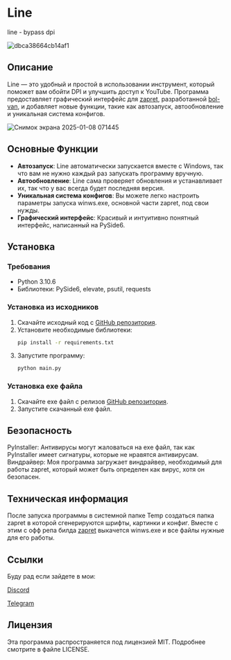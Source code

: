# Line
line - bypass dpi

![dbca38664cb14af1](https://github.com/user-attachments/assets/04fecf40-67cc-49b4-b15d-1c09b51e3f81)

## Описание

Line — это удобный и простой в использовании инструмент, который поможет вам обойти DPI и улучшить доступ к YouTube. Программа предоставляет графический интерфейс для [zapret](https://github.com/bol-van/zapret), разработанной [bol-van](https://github.com/bol-van), и добавляет новые функции, такие как автозапуск, автообновление и уникальная система конфигов.

![Снимок экрана 2025-01-08 071445](https://github.com/user-attachments/assets/33292e6d-e330-49eb-a404-4c2f3134580b)

## Основные Функции

- **Автозапуск**: Line автоматически запускается вместе с Windows, так что вам не нужно каждый раз запускать программу вручную.
- **Автообновление**: Line сама проверяет обновления и устанавливает их, так что у вас всегда будет последняя версия.
- **Уникальная система конфигов**: Вы можете легко настроить параметры запуска winws.exe, основной части zapret, под свои нужды.
- **Графический интерфейс**: Красивый и интуитивно понятный интерфейс, написанный на PySide6.

## Установка

### Требования
- Python 3.10.6
- Библиотеки: PySide6, elevate, psutil, requests

### Установка из исходников

1. Скачайте исходный код с [GitHub репозитория](#).
2. Установите необходимые библиотеки:
   ```bash
   pip install -r requirements.txt
   ```
3. Запустите программу:
   ```bash
   python main.py
   ```

### Установка exe файла
1. Скачайте exe файл с релизов [GitHub репозитория](https://github.com/Read1dno/Line/releases/tag/v1.0.0).
2. Запустите скачанный exe файл.

## Безопасность
PyInstaller: Антивирусы могут жаловаться на exe файл, так как PyInstaller имеет сигнатуры, которые не нравятся антивирусам.
Виндрайвер: Моя программа загружает виндрайвер, необходимый для работы zapret, который может быть определен как вирус, хотя он безопасен.

## Техническая информация
После запуска программы в системной папке Temp создаться папка zapret в которой сгенерируются шрифты, картинки и конфиг. Вместе с этим с офф репа билда [zapret](https://github.com/bol-van/zapret-win-bundle) выкачется winws.exe и все файлы нужные для его работы.

## Ссылки
Буду рад если зайдете в мои:

[Discord](https://discord.gg/n89PDURbTg)

[Telegram](https://t.me/bloomofficialyt)

## Лицензия
Эта программа распространяется под лицензией MIT. Подробнее смотрите в файле LICENSE.
